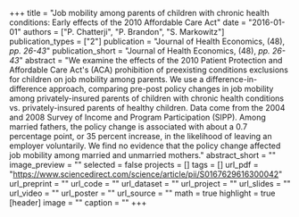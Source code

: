 +++
title = "Job mobility among parents of children with chronic health conditions: Early effects of the 2010 Affordable Care Act"
date = "2016-01-01"
authors = ["P. Chatterji", "P. Brandon", "S. Markowitz"]
publication_types = ["2"]
publication = "Journal of Health Economics, (48), _pp. 26-43_"
publication_short = "Journal of Health Economics, (48), _pp. 26-43_"
abstract = "We examine the effects of the 2010 Patient Protection and Affordable Care Act's (ACA) prohibition of preexisting conditions exclusions for children on job mobility among parents. We use a difference-in-difference approach, comparing pre-post policy changes in job mobility among privately-insured parents of children with chronic health conditions vs. privately-insured parents of healthy children. Data come from the 2004 and 2008 Survey of Income and Program Participation (SIPP). Among married fathers, the policy change is associated with about a 0.7 percentage point, or 35 percent increase, in the likelihood of leaving an employer voluntarily. We find no evidence that the policy change affected job mobility among married and unmarried mothers."
abstract_short = ""
image_preview = ""
selected = false
projects = []
tags = []
url_pdf = "https://www.sciencedirect.com/science/article/pii/S0167629616300042"
url_preprint = ""
url_code = ""
url_dataset = ""
url_project = ""
url_slides = ""
url_video = ""
url_poster = ""
url_source = ""
math = true
highlight = true
[header]
image = ""
caption = ""
+++
